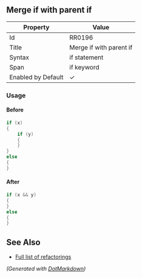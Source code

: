 ## Merge if with parent if

| Property           | Value                   |
| ------------------ | ----------------------- |
| Id                 | RR0196                  |
| Title              | Merge if with parent if |
| Syntax             | if statement            |
| Span               | if keyword              |
| Enabled by Default | &#x2713;                |

### Usage

#### Before

```csharp
if (x)
{
    if (y)
    {
    }
}
else
{
}
```

#### After

```csharp
if (x && y)
{
}
else
{
}
```

## See Also

* [Full list of refactorings](Refactorings.md)


*\(Generated with [DotMarkdown](http://github.com/JosefPihrt/DotMarkdown)\)*